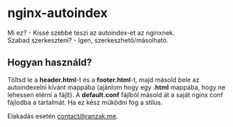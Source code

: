 # nginx-autoindex
Mi ez? - Kissé szebbé teszi az autoindex-et az nginxnek.
<br/>
Szabad szerkeszteni? - Igen, szerkeszhető/másolható.

## Hogyan használd?
Töltsd le a **header.html**-t és a **footer.html**-t, majd másold bele az autoindexelni kívánt mappába (ajánlom hogy egy **.html** mappába, hogy ne lehessen elérni a fájlt). A **default.conf** fájlból másold át a saját nginx conf fájlodba a tartalmát. Ha ez kész müködni fog a stílus.

Elakadás esetén contact@ranzak.me.
